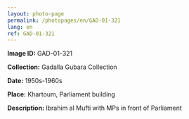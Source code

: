 ```yaml
---
layout: photo-page
permalink: /photopages/en/GAD-01-321
lang: en
ref: GAD-01-321
---
```


**Image ID:** GAD-01-321

**Collection:** Gadalla Gubara Collection

**Date:** 1950s-1960s

**Place:** Khartoum, Parliament building

**Description:** Ibrahim al Mufti with MPs in front of Parliament
